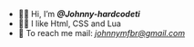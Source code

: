 - 👋🏼 Hi, I’m <strong><em>@Johnny-hardcodeti</em></strong>
- 👍🏼 I like Html, CSS and Lua
- 📨 To reach me mail: <em>johnnymfbr@gmail.com</em>
